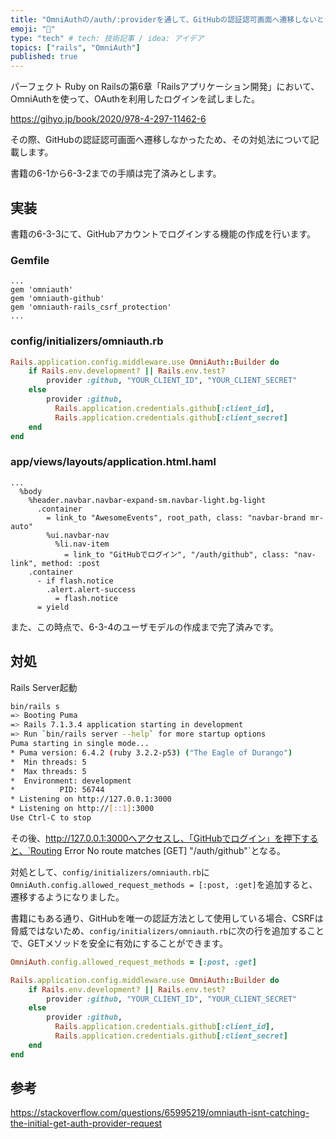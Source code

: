 ```yaml
---
title: "OmniAuthの/auth/:providerを通して、GitHubの認証認可画面へ遷移しないときの対処法"
emoji: "🙆"
type: "tech" # tech: 技術記事 / idea: アイデア
topics: ["rails", "OmniAuth"]
published: true
---
```


パーフェクト Ruby on Railsの第6章「Railsアプリケーション開発」において、OmniAuthを使って、OAuthを利用したログインを試しました。

https://gihyo.jp/book/2020/978-4-297-11462-6

その際、GitHubの認証認可画面へ遷移しなかったため、その対処法について記載します。

書籍の6-1から6-3-2までの手順は完了済みとします。

## 実装

書籍の6-3-3にて、GitHubアカウントでログインする機能の作成を行います。

### Gemfile

```gemfile
...
gem 'omniauth'
gem 'omniauth-github'
gem 'omniauth-rails_csrf_protection'
...
```


### config/initializers/omniauth.rb

```ruby
Rails.application.config.middleware.use OmniAuth::Builder do
    if Rails.env.development? || Rails.env.test?
        provider :github, "YOUR_CLIENT_ID", "YOUR_CLIENT_SECRET"
    else
        provider :github,
          Rails.application.credentials.github[:client_id],
          Rails.application.credentials.github[:client_secret]
    end
end
```

### app/views/layouts/application.html.haml

```haml
...
  %body
    %header.navbar.navbar-expand-sm.navbar-light.bg-light
      .container
        = link_to "AwesomeEvents", root_path, class: "navbar-brand mr-auto"
        %ui.navbar-nav
          %li.nav-item
            = link_to "GitHubでログイン", "/auth/github", class: "nav-link", method: :post
    .container
      - if flash.notice
        .alert.alert-success
          = flash.notice
      = yield
```

また、この時点で、6-3-4のユーザモデルの作成まで完了済みです。

## 対処

Rails Server起動

```bash
bin/rails s
=> Booting Puma
=> Rails 7.1.3.4 application starting in development 
=> Run `bin/rails server --help` for more startup options
Puma starting in single mode...
* Puma version: 6.4.2 (ruby 3.2.2-p53) ("The Eagle of Durango")
*  Min threads: 5
*  Max threads: 5
*  Environment: development
*          PID: 56744
* Listening on http://127.0.0.1:3000
* Listening on http://[::1]:3000
Use Ctrl-C to stop
```

その後、http://127.0.0.1:3000へアクセスし、「GitHubでログイン」を押下すると、`Routing Error No route matches [GET] "/auth/github"`となる。

対処として、`config/initializers/omniauth.rb`に`OmniAuth.config.allowed_request_methods = [:post, :get]`を追加すると、遷移するようになりました。

書籍にもある通り、GitHubを唯一の認証方法として使用している場合、CSRFは脅威ではないため、`config/initializers/omniauth.rb`に次の行を追加することで、GETメソッドを安全に有効にすることができます。

```ruby
OmniAuth.config.allowed_request_methods = [:post, :get]

Rails.application.config.middleware.use OmniAuth::Builder do
    if Rails.env.development? || Rails.env.test?
        provider :github, "YOUR_CLIENT_ID", "YOUR_CLIENT_SECRET"
    else
        provider :github,
          Rails.application.credentials.github[:client_id],
          Rails.application.credentials.github[:client_secret]
    end
end
```

## 参考
https://stackoverflow.com/questions/65995219/omniauth-isnt-catching-the-initial-get-auth-provider-request
